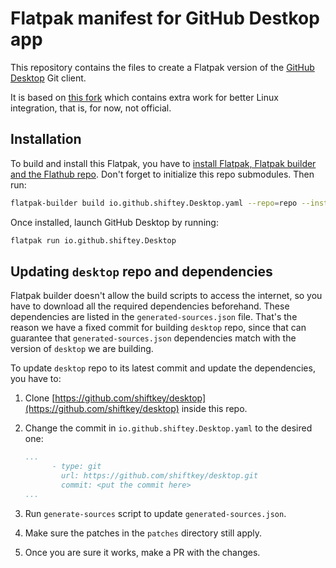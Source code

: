 Flatpak manifest for GitHub Destkop app
=======================================

This repository contains the files to create a Flatpak version of the [GitHub Desktop](https://desktop.github.com/) Git client.

It is based on [this fork](https://github.com/shiftkey/desktop) which contains extra work for better Linux integration, that is, for now, not official.

Installation
------------

To build and install this Flatpak, you have to [install Flatpak, Flatpak builder and the Flathub repo](https://flatpak.org/setup/). Don't forget to initialize this repo submodules. Then run:

```sh
flatpak-builder build io.github.shiftey.Desktop.yaml --repo=repo --install --force-clean --install-deps-from=flathub
```

Once installed, launch GitHub Desktop by running:

```sh
flatpak run io.github.shiftey.Desktop
```

Updating `desktop` repo and dependencies
----------------------------------------

Flatpak builder doesn't allow the build scripts to access the internet, so you have to download all the required dependencies beforehand. These dependencies are listed in the `generated-sources.json` file. That's the reason we have a fixed commit for building `desktop` repo, since that can guarantee that `generated-sources.json` dependencies match with the version of `desktop` we are building.

To update `desktop` repo to its latest commit and update the dependencies, you have to:

1. Clone [https://github.com/shiftkey/desktop](https://github.com/shiftkey/desktop) inside this repo.
2. Change the commit in `io.github.shiftey.Desktop.yaml` to the desired one:

    ```yaml
    ...
          - type: git
            url: https://github.com/shiftkey/desktop.git
            commit: <put the commit here>
    ...
    ```

3. Run `generate-sources` script to update `generated-sources.json`.

4. Make sure the patches in the `patches` directory still apply.

5. Once you are sure it works, make a PR with the changes.
